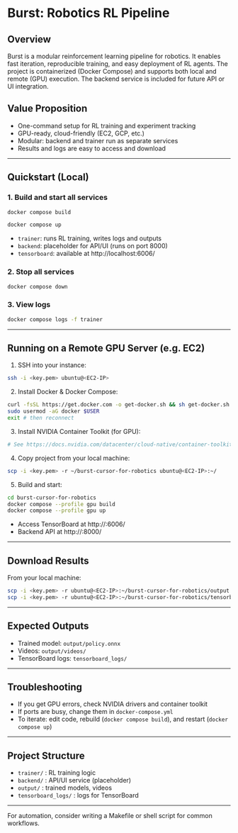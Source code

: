 # Burst: Robotics RL Pipeline

## Overview
Burst is a modular reinforcement learning pipeline for robotics. It enables fast iteration, reproducible training, and easy deployment of RL agents. The project is containerized (Docker Compose) and supports both local and remote (GPU) execution. The backend service is included for future API or UI integration.

## Value Proposition
- One-command setup for RL training and experiment tracking
- GPU-ready, cloud-friendly (EC2, GCP, etc.)
- Modular: backend and trainer run as separate services
- Results and logs are easy to access and download

---

## Quickstart (Local)

### 1. Build and start all services
```bash
docker compose build
```
```bash
docker compose up
```

- `trainer`: runs RL training, writes logs and outputs
- `backend`: placeholder for API/UI (runs on port 8000)
- `tensorboard`: available at http://localhost:6006/

### 2. Stop all services
```bash
docker compose down
```

### 3. View logs
```bash
docker compose logs -f trainer
```

---

## Running on a Remote GPU Server (e.g. EC2)

1. SSH into your instance:
```bash
ssh -i <key.pem> ubuntu@<EC2-IP>
```
2. Install Docker & Docker Compose:
```bash
curl -fsSL https://get.docker.com -o get-docker.sh && sh get-docker.sh
sudo usermod -aG docker $USER
exit # then reconnect
```
3. Install NVIDIA Container Toolkit (for GPU):
```bash
# See https://docs.nvidia.com/datacenter/cloud-native/container-toolkit/install-guide.html
```
4. Copy project from your local machine:
```bash
scp -i <key.pem> -r ~/burst-cursor-for-robotics ubuntu@<EC2-IP>:~/
```
5. Build and start:
```bash
cd burst-cursor-for-robotics
docker compose --profile gpu build
docker compose --profile gpu up
```

- Access TensorBoard at http://<EC2-IP>:6006/
- Backend API at http://<EC2-IP>:8000/

---

## Download Results

From your local machine:
```bash
scp -i <key.pem> -r ubuntu@<EC2-IP>:~/burst-cursor-for-robotics/output ./
scp -i <key.pem> -r ubuntu@<EC2-IP>:~/burst-cursor-for-robotics/tensorboard_logs ./
```

---

## Expected Outputs
- Trained model: `output/policy.onnx`
- Videos: `output/videos/`
- TensorBoard logs: `tensorboard_logs/`

---

## Troubleshooting
- If you get GPU errors, check NVIDIA drivers and container toolkit
- If ports are busy, change them in `docker-compose.yml`
- To iterate: edit code, rebuild (`docker compose build`), and restart (`docker compose up`)

---

## Project Structure
- `trainer/` : RL training logic
- `backend/` : API/UI service (placeholder)
- `output/` : trained models, videos
- `tensorboard_logs/` : logs for TensorBoard

---

For automation, consider writing a Makefile or shell script for common workflows.
